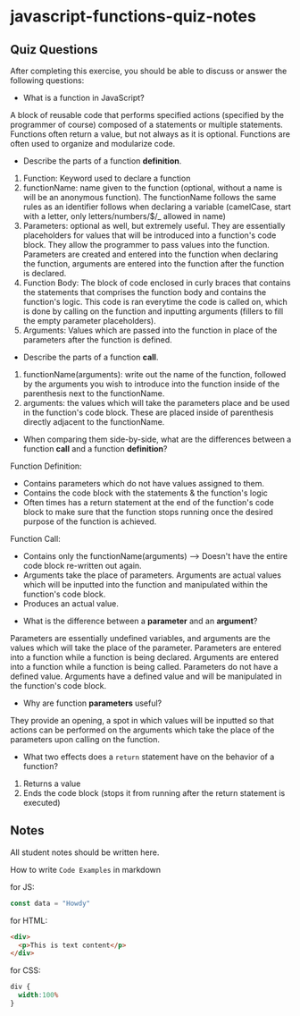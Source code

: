 # javascript-functions-quiz-notes

## Quiz Questions

After completing this exercise, you should be able to discuss or answer the following questions:

- What is a function in JavaScript?

A block of reusable code that performs specified actions (specified by the programmer of course) composed of a statements or multiple statements. 
Functions often return a value, but not always as it is optional.
Functions are often used to organize and modularize code.

- Describe the parts of a function **definition**.

1. Function: Keyword used to declare a function
2. functionName: name given to the function (optional, without a name is will be an anonymous function). The functionName follows the same rules as an identifier follows when declaring a variable (camelCase, start with a letter, only letters/numbers/$/_ allowed in name)
3. Parameters: optional as well, but extremely useful. They are essentially placeholders for values that will be introduced into a function's code block. They allow the programmer to pass values into the function. Parameters are created and entered into the function when declaring the function, arguments are entered into the function after the function is declared.
4. Function Body: The block of code enclosed in curly braces that contains the statements that comprises the function body and contains the function's logic. This code is ran everytime the code is called on, which is done by calling on the function and inputting arguments (fillers to fill the empty parameter placeholders).
5. Arguments: Values which are passed into the function in place of the parameters after the function is defined.

- Describe the parts of a function **call**.

1. functionName(arguments): write out the name of the function, followed by the arguments you wish to introduce into the function inside of the parenthesis next to the functionName.
2. arguments: the values which will take the parameters place and be used in the function's code block. These are placed inside of parenthesis directly adjacent to the functionName.

- When comparing them side-by-side, what are the differences between a function **call** and a function **definition**?

Function Definition: 
* Contains parameters which do not have values assigned to them.
* Contains the code block with the statements & the function's logic
* Often times has a return statement at the end of the function's code block to make sure that the function stops running once the desired purpose of the function is achieved. 

Function Call:
* Contains only the functionName(arguments) --> Doesn't have the entire code block re-written out again.
* Arguments take the place of parameters. Arguments are actual values which will be inputted into the function and manipulated within the function's code block. 
* Produces an actual value.

- What is the difference between a **parameter** and an **argument**?

Parameters are essentially undefined variables, and arguments are the values which will take the place of the parameter.
Parameters are entered into a function while a function is being declared.
Arguments are entered into a function while a function is being called.
Parameters do not have a defined value.
Arguments have a defined value and will be manipulated in the function's code block.

- Why are function **parameters** useful?

They provide an opening, a spot in which values will be inputted so that actions can be performed on the arguments which take the place of the parameters upon calling on the function.

- What two effects does a `return` statement have on the behavior of a function?

1. Returns a value
2. Ends the code block (stops it from running after the return statement is executed)

## Notes

All student notes should be written here.


How to write `Code Examples` in markdown

for JS:
```javascript
const data = "Howdy"
```

for HTML:
```html
<div>
  <p>This is text content</p>
</div>
```

for CSS:
```css
div {
  width:100%
}
```
